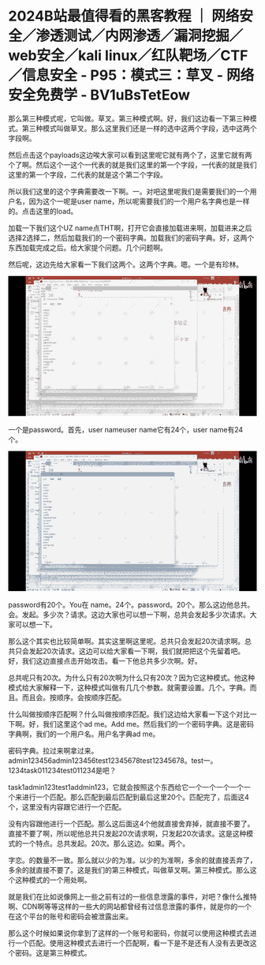 # 2024B站最值得看的黑客教程 ｜ 网络安全／渗透测试／内网渗透／漏洞挖掘／web安全／kali linux／红队靶场／CTF／信息安全 - P95：模式三：草叉 - 网络安全免费学 - BV1uBsTetEow

那么第三种模式呢，它叫做。草叉。第三种模式啊。好，我们这边看一下第三种模式。第三种模式叫做草叉。那么这里我们还是一样的选中这两个字段，选中这两个字段啊。

然后点击这个payloads这边唉大家可以看到这里呢它就有两个了，这里它就有两个了啊。然后这个一这个一代表的就是我们这里的第一个字段，一代表的就是我们这里的第一个字段，二代表的就是这个第二个字段。

所以我们这里的这个字典需要改一下啊。一。对吧这里呢我们是需要我们的一个用户名，因为这个一呢是user name，所以呢需要我们的一个用户名字典也是一样的。点击这里的load。

加载一下我们这个UZ name点THT啊，打开它会直接加载进来啊，加载进来之后选择2选择二，然后加载我们的一个密码字典。加载我们的密码字典。好，这两个东西加载完成之后。给大家提个问题。几个问题啊。

然后呢，这边先给大家看一下我们这两个。这两个字典。嗯。一个是有珍林。

![](img/d770adc5929415eba4b2c98d51449786_1.png)

一个是password。首先，user nameuser name它有24个，user name有24个。



![](img/d770adc5929415eba4b2c98d51449786_3.png)

password有20个。You在 name。24个。password。20个。那么这边他总共。会。发起。多少次？请求。这边大家也可以想一下啊，总共会发起多少次请求。大家可以想一下。

那么这个其实也比较简单啊。其实这里啊这里呢。总共只会发起20次请求啊。总共只会发起20次请求。这边可以给大家看一下啊，我们就把把这个先留着吧。好，我们这边直接点击开始攻击。看一下他总共多少次啊。好。

总共呢只有20次。为什么只有20次啊为什么只有20次？因为它这种模式。他这种模式给大家解释一下，这种模式叫做有几几个参数。就需要设置。几个。字典。而且。而且会。按顺序。会按顺序匹配。

什么叫做按顺序匹配啊？什么叫做按顺序匹配。我们这边给大家看一下这个对比一下啊。好，我们这里这个ad me。Add me。然后我们的一个密码字典。这是密码字典啊，我们的一个用户名。用户名字典ad me。

密码字典。拉过来啊拿过来。admin123456admin123456test12345678test12345678。test一。1234task011234test011234是吧？

task1admin123test1addmin123，它就会按照这个东西给它一个一个一个一个一个来进行一个匹配。那么匹配到最后匹配到最后这里20个。匹配完了，后面这4个，这里没有内容跟它进行一个匹配。

没有内容跟他进行一个匹配。那么这后面这4个他就直接舍弃掉，就直接不要了。直接不要了啊，所以呢他总共只发起20次请求啊，只发起20次请求。这是这种模式的一个特点。总共发起。20次。那么这边。如果。两个。

字恋。的数量不一致。那么就以少的为准。以少的为准啊，多余的就直接丢弃了，多余的就直接不要了。这是我们的第三种模式，叫做草叉啊。第三种模式。那么这个这种模式的一个用处啊。

就是我们在比如说像网上一些之前有过的一些信息泄露的事件，对吧？像什么推特啊、CDN啊等等这样的一些大的网站都曾经有过信息泄露的事件，就是你的一个在这个平台的账号和密码会被泄露出来。

那么这个时候如果说你拿到了这样的一个账号和密码，你就可以使用这种模式去进行一个匹配。使用这种模式去进行一个匹配啊，看一下是不是还有人没有去更改这个密码。这是第三种模式。

